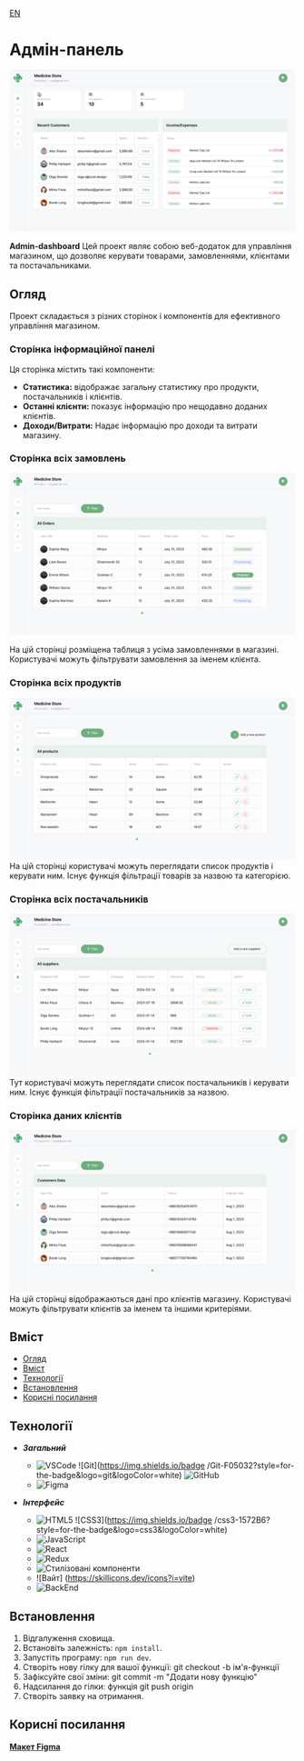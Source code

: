 
[EN](README.md)
# Адмін-панель

![Admin-dashboard](./public/Знімок%20екрана%202024-04-01%20о%2020.36.32.png)

**Admin-dashboard** Цей проект являє собою веб-додаток для управління магазином, що дозволяє керувати товарами, замовленнями, клієнтами та постачальниками.


## Огляд

Проект складається з різних сторінок і компонентів для ефективного управління магазином.

### Сторінка інформаційної панелі

Ця сторінка містить такі компоненти:

- **Статистика:** відображає загальну статистику про продукти, постачальників і клієнтів.
- **Останні клієнти:** показує інформацію про нещодавно доданих клієнтів.
- **Доходи/Витрати:** Надає інформацію про доходи та витрати магазину.

### Сторінка всіх замовлень
![](./public/Знімок%20екрана%202024-04-01%20о%2020.36.43.png)

На цій сторінці розміщена таблиця з усіма замовленнями в магазині. Користувачі можуть фільтрувати замовлення за іменем клієнта.

### Сторінка всіх продуктів
![](./public/Знімок%20екрана%202024-04-01%20о%2020.36.52.png)
На цій сторінці користувачі можуть переглядати список продуктів і керувати ним. Існує функція фільтрації товарів за назвою та категорією.

### Сторінка всіх постачальників
![](./public/Знімок%20екрана%202024-04-01%20о%2020.36.59.png)
Тут користувачі можуть переглядати список постачальників і керувати ним. Існує функція фільтрації постачальників за назвою.

### Сторінка даних клієнтів
![](./public/Знімок%20екрана%202024-04-01%20о%2020.37.07.png)
На цій сторінці відображаються дані про клієнтів магазину. Користувачі можуть фільтрувати клієнтів за іменем та іншими критеріями.



## Вміст
- [Огляд](#огляд)
- [Вміст](#вміст)
- [Технології](#технології)
- [Встановлення](#встановлення)
- [Корисні посилання](#useful-links)

## Технології

- ***Загальний***
   - ![VSCode](https://img.shields.io/badge/vscode-007ACC?style=for-the-badge&logo=visualstudiocode&logoColor=white) ![Git](https://img.shields.io/badge /Git-F05032?style=for-the-badge&logo=git&logoColor=white) ![GitHub](https://img.shields.io/badge/GitHub-181717?style=for-the-badge&logo=github&logoColor=white)
   - ![Figma](https://img.shields.io/badge/Figma-F24E1E?style=for-the-badge&logo=figma&logoColor=white)

- ***Інтерфейс***
   - ![HTML5](https://img.shields.io/badge/html5-E34F26?style=for-the-badge&logo=html5&logoColor=white) ![CSS3](https://img.shields.io/badge /css3-1572B6?style=for-the-badge&logo=css3&logoColor=white)
   - ![JavaScript](https://img.shields.io/badge/javascript-F7DF1E?style=for-the-badge&logo=javascript&logoColor=white)
   - ![React](https://img.shields.io/badge/react-61DAFB?style=for-the-badge&logo=react&logoColor=white)
   - ![Redux](https://img.shields.io/badge/redux-764ABC?style=for-the-badge&logo=redux&logoColor=white)
   - ![Стилізовані компоненти](https://img.shields.io/badge/styled_components-DB7093?style=for-the-badge&logo=styledcomponents&logoColor=white)
   - ![Вайт] (https://skillicons.dev/icons?i=vite)
   - ![BackEnd](https://skillicons.dev/icons?i=nodejs,express,mongodb,postman)




## Встановлення

1. Відгалуження сховища.
2. Встановіть залежність: `npm install`.
3. Запустіть програму: `npm run dev`.
4. Створіть нову гілку для вашої функції: git checkout -b ім'я-функції
5. Зафіксуйте свої зміни: git commit -m "Додати нову функцію"
6. Надсилання до гілки: функція git push origin
7. Створіть заявку на отримання.



## Корисні посилання

[**Макет Figma**](https://www.figma.com/file/z1JklHHxX8kTGo3zWvlzat/Admin-dashboard?type=design&node-id=0-1&mode=design&t=pyHS7NpPFqBEwd8D-0)